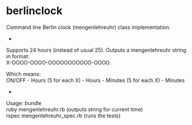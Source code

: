 berlinclock
===========

Command line Berlin clock (mengenlehreuhr) class implementation.  

-

Supports 24 hours (instead of usual 25). Outputs a mengenlehreuhr string in format:  
X-OOOO-OOOO-OOOOOOOOOOO-OOOO.  

Which means:  
ON/OFF - Hours (5 for each X) - Hours - Minutes (5 for each X) - Minutes  

-

Usage:
bundle  
ruby mengenlehreuhr.rb (outputs string for current time)  
rspec mengenlehreuhr_spec.rb (runs the tests)  